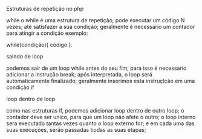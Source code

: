 Estruturas de repetição no php

while
o while é uma estrutura de repetição, pode executar um código N vezes;
até satisfazer a sua condição;
geralmente é necessário um contador para atingir a condição
exemplo:

while(condição){
    código
}.


saindo de loop

podemos sair de um loop while antes do seu fim;
para isso é necessario adicionar a instrução break;
após interpretada, o loop será automaticamente finalizado;
geralmente inserimos esta instruçlção em uma condição if

loop dentro de loop

como nas estruturas if, podemos adicionar loop dentro de outro loop;
o contador deve ser unico, para que um loop não afete o outro;
o loop interno sera executado tantas vezes quanto o loop externo for;
e em cada uma das suas execuções, serão passadas tiodas as suas etapas;



